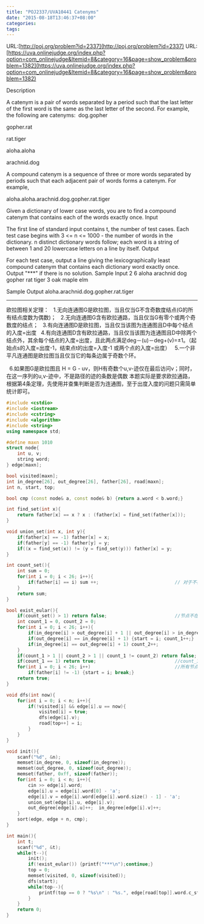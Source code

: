 ```yaml
---
title: "POJ2337/UVA10441 Catenyms"
date: "2015-08-18T13:46:37+08:00"
categories:
tags:
---
```


                                            
URL:[http://poj.org/problem?id=2337](http://poj.org/problem?id=2337)
URL:[https://uva.onlinejudge.org/index.php?option=com_onlinejudge&Itemid=8&category=16&page=show_problem&problem=1382](https://uva.onlinejudge.org/index.php?option=com_onlinejudge&Itemid=8&category=16&page=show_problem&problem=1382)

Description

A catenym is a pair of words separated by a period such that the last letter of the first word is the same as the last letter of the second. For example, the following are catenyms: 
dog.gopher

gopher.rat

rat.tiger

aloha.aloha

arachnid.dog


A compound catenym is a sequence of three or more words separated by periods such that each adjacent pair of words forms a catenym. For example, 


aloha.aloha.arachnid.dog.gopher.rat.tiger 


Given a dictionary of lower case words, you are to find a compound catenym that contains each of the words exactly once.
Input

The first line of standard input contains t, the number of test cases. Each test case begins with 3 <= n <= 1000 - the number of words in the dictionary. n distinct dictionary words follow; each word is a string of between 1 and 20 lowercase letters on a line
 by itself.
Output

For each test case, output a line giving the lexicographically least compound catenym that contains each dictionary word exactly once. Output "***" if there is no solution.
Sample Input
2
6
aloha
arachnid
dog
gopher
rat
tiger
3
oak
maple
elm

Sample Output
aloha.arachnid.dog.gopher.rat.tiger
***
欧拉图相关定理：
  1.无向连通图G是欧拉图，当且仅当G不含奇数度结点(G的所有结点度数为偶数)；
  2.无向连通图G含有欧拉通路，当且仅当G有零个或两个奇数度的结点；
  3.有向连通图D是欧拉图，当且仅当该图为连通图且D中每个结点的入度=出度
  4.有向连通图D含有欧拉通路，当且仅当该图为连通图且D中除两个结点外，其余每个结点的入度=出度，且此两点满足deg－(u)－deg+(v)=±1。（起始点s的入度=出度-1，结束点t的出度=入度-1 或两个点的入度=出度）
  5.一个非平凡连通图是欧拉图当且仅当它的每条边属于奇数个环。

  6.如果图G是欧拉图且 H = G - uv，则H有奇数个u,v-迹仅在最后访问v；同时，在这一序列的u,v-迹中，不是路径的迹的条数是偶数
本题实际是要求欧拉通路，根据第4条定理，先使用并查集判断是否为连通图，至于出度入度的问题只需简单统计即可。

```cpp
#include <cstdio>
#include <iostream>
#include <cstring>
#include <algorithm>
#include <string>
using namespace std;

#define maxn 1010
struct node{
    int u, v;
    string word;
} edge[maxn];

bool visited[maxn];
int in_degree[26], out_degree[26], father[26], road[maxn];
int n, start, top;

bool cmp (const node& a, const node& b) {return a.word < b.word;}

int find_set(int x){
    return father[x] == x ? x : (father[x] = find_set(father[x]));
}

void union_set(int x, int y){
    if(father[x] == -1) father[x] = x;       
    if(father[y] == -1) father[y] = y;  
    if((x = find_set(x)) != (y = find_set(y))) father[x] = y;
}

int count_set(){
    int sum = 0;
    for(int i = 0; i < 26; i++){
        if(father[i] == i) sum ++;                            // 对于不存在的节点, 其father = -1, 不影响sum计数
    }
    return sum;
}

bool exist_eular(){
    if(count_set() > 1) return false;                         //节点不在同一个并查集内，说明其基图不连通
    int count_1 = 0, count_2 = 0;
    for(int i = 0; i < 26; i++){
        if(in_degree[i] > out_degree[i] + 1 || out_degree[i] > in_degree[i] + 1) return false;                    //出入度值相差大于1.
        if(out_degree[i] == in_degree[i] + 1) {start = i; count_1++;}                                             //出度 = 入度 + 1, 为欧拉路径起点
        if(in_degree[i] == out_degree[i] + 1) count_2++;
    }
    if(count_1 > 1 || count_2 > 1 || count_1 != count_2) return false;
    if(count_1 == 1) return true;                             //count_1 = count_2 = 1, 可构成欧拉通路, 起始点已确定，直接返回真值
    for(int i = 0; i < 26; i++)                               //所有节点的出入度均相等,构成了欧拉回路, 为以字典序输出答案，故选择序号最小的节点作为起点
        if(father[i] != -1) {start = i; break;}
    return true;
}

void dfs(int now){
    for(int i = 0; i < n; i++){
        if(!visited[i] && edge[i].u == now){
            visited[i] = true;
            dfs(edge[i].v);
            road[top++] = i;
        }
    }
}

void init(){
    scanf("%d", &n);
    memset(in_degree, 0, sizeof(in_degree));
    memset(out_degree, 0, sizeof(out_degree));
    memset(father, 0xff, sizeof(father));
    for(int i = 0; i < n; i++){
        cin >> edge[i].word;
        edge[i].u = edge[i].word[0] - 'a';
        edge[i].v = edge[i].word[edge[i].word.size() - 1] - 'a';
        union_set(edge[i].u, edge[i].v);
        out_degree[edge[i].u]++;  in_degree[edge[i].v]++;
    }
    sort(edge, edge + n, cmp);
}

int main(){
    int t;
    scanf("%d", &t);
    while(t--){
        init();
        if(!exist_eular()) {printf("***\n");continue;}
        top = 0;
        memset(visited, 0, sizeof(visited));
        dfs(start);
        while(top--){
            printf(top == 0 ? "%s\n" : "%s.", edge[road[top]].word.c_str());
        }
    }
    return 0;
}
```






